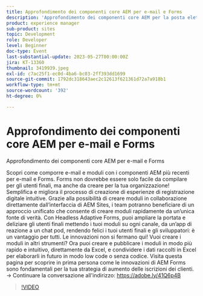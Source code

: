 ```yaml
---
title: Approfondimento dei componenti core AEM per e-mail e Forms
description: 'Approfondimento dei componenti core AEM per la posta elettronica e i moduliScopri come comporre e-mail e moduli con i componenti più recenti dell’AEM per e-mail e Forms. Forms non dovrebbe essere solo facile da compilare per gli utenti finali, ma anche da creare per la tua organizzazione! Semplifica e migliora il processo di creazione di esperienze di registrazione digitale intuitive. Grazie alla possibilità di creare moduli in collaborazione direttamente dall’interfaccia di AEM Sites, i team potranno beneficiare di un approccio unificato che consente di creare moduli rapidamente da un’unica fonte di verità. Con Headless Adaptive Forms, puoi ampliare la portata e deliziare gli utenti finali mettendo i tuoi moduli su ogni canale, da un’app di reazione a un chat pod, rendendo felici i tuoi utenti finali e gli sviluppatori: è un vantaggio per tutti. Le innovazioni non si fermano qui! Vuoi creare i moduli in altri strumenti? Ora puoi creare e pubblicare i moduli in modo più rapido e intuitivo, direttamente da Excel, e condividere i dati raccolti in Excel per elaborarli in futuro in modo low code o senza codice. Visita questa pagina per scoprire in prima persona come le innovazioni di AEM Forms sono fondamentali per la tua strategia di aumento delle iscrizioni dei clienti.'
product: experience manager
sub-product: sites
topic: Development
role: Developer
level: Beginner
doc-type: Event
last-substantial-update: 2023-05-27T00:00:00Z
jira: KT-13360
thumbnail: 3419939.jpeg
exl-id: c7ac25f1-ec0d-4ba6-bc03-2ff393dd1699
source-git-commit: 1792dc318643aec2c12613f621361d72a7a918b1
workflow-type: tm+mt
source-wordcount: '392'
ht-degree: 0%

---
```


# Approfondimento dei componenti core AEM per e-mail e Forms

Approfondimento dei componenti core AEM per e-mail e Forms

Scopri come comporre e-mail e moduli con i componenti AEM più recenti per e-mail e Forms. Forms non dovrebbe essere solo facile da compilare per gli utenti finali, ma anche da creare per la tua organizzazione! Semplifica e migliora il processo di creazione di esperienze di registrazione digitale intuitive. Grazie alla possibilità di creare moduli in collaborazione direttamente dall’interfaccia di AEM Sites, i team potranno beneficiare di un approccio unificato che consente di creare moduli rapidamente da un’unica fonte di verità. Con Headless Adaptive Forms, puoi ampliare la portata e deliziare gli utenti finali mettendo i tuoi moduli su ogni canale, da un’app di reazione a un chat pod, rendendo felici i tuoi utenti finali e gli sviluppatori: è un vantaggio per tutti. Le innovazioni non si fermano qui! Vuoi creare i moduli in altri strumenti? Ora puoi creare e pubblicare i moduli in modo più rapido e intuitivo, direttamente da Excel, e condividere i dati raccolti in Excel per elaborarli in futuro in modo low code o senza codice. Visita questa pagina per scoprire in prima persona come le innovazioni di AEM Forms sono fondamentali per la tua strategia di aumento delle iscrizioni dei clienti. → Continuare la conversazione all&#39;indirizzo: https://adobe.ly/41Q6p4B

>[!VIDEO](https://video.tv.adobe.com/v/3419939/?learn=on)
